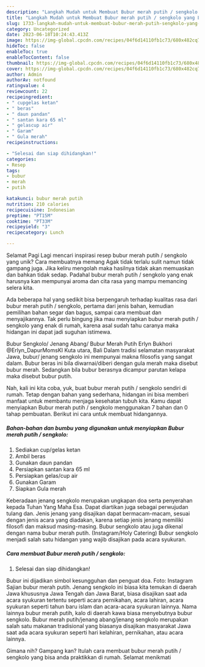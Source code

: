```yaml
---
description: "Langkah Mudah untuk Membuat Bubur merah putih / sengkolo yang Lezat Sekali, Lezat"
title: "Langkah Mudah untuk Membuat Bubur merah putih / sengkolo yang Lezat Sekali, Lezat"
slug: 1733-langkah-mudah-untuk-membuat-bubur-merah-putih-sengkolo-yang-lezat-sekali-lezat
category: Uncategorized
date: 2023-06-18T10:24:43.413Z
image: https://img-global.cpcdn.com/recipes/04f6d14110fb1c73/680x482cq70/bubur-merah-putih-sengkolo-foto-resep-utama.jpg
hideToc: false
enableToc: true
enableTocContent: false
thumbnail: https://img-global.cpcdn.com/recipes/04f6d14110fb1c73/680x482cq70/bubur-merah-putih-sengkolo-foto-resep-utama.jpg
cover: https://img-global.cpcdn.com/recipes/04f6d14110fb1c73/680x482cq70/bubur-merah-putih-sengkolo-foto-resep-utama.jpg
author: Admin
authorAv: notfound
ratingvalue: 4
reviewcount: 22
recipeingredient:
- " cupgelas ketan"
- " beras"
- " daun pandan"
- " santan kara 65 ml"
- " gelascup air"
- " Garam"
- " Gula merah"
recipeinstructions:

- "Selesai dan siap dihidangkan!"
categories:
- Resep
tags:
- bubur
- merah
- putih

katakunci: bubur merah putih 
nutrition: 210 calories
recipecuisine: Indonesian
preptime: "PT15M"
cooktime: "PT33M"
recipeyield: "3"
recipecategory: Lunch

---
```



Selamat Pagi Lagi mencari inspirasi resep bubur merah putih / sengkolo yang unik? Cara membuatnya memang Agak tidak terlalu sulit namun tidak gampang juga. Jika keliru mengolah maka hasilnya tidak akan memuaskan dan bahkan tidak sedap. Padahal bubur merah putih / sengkolo yang enak harusnya kan mempunyai aroma dan cita rasa yang mampu memancing selera kita.


Ada beberapa hal yang sedikit bisa berpengaruh terhadap kualitas rasa dari bubur merah putih / sengkolo, pertama dari jenis bahan, kemudian pemilihan bahan segar dan bagus, sampai cara membuat dan menyajikannya. Tak perlu bingung jika mau menyiapkan bubur merah putih / sengkolo yang enak di rumah, karena asal sudah tahu caranya maka hidangan ini dapat jadi suguhan istimewa.

Bubur Sengkolo/ Jenang Abang/ Bubur Merah Putih Erlyn Bukhori @Erlyn_DapurMomsKI Kuta utara, Bali Dalam tradisi selamatan masyarakat Jawa, bubur/ jenang sengkolo ini mempunyai makna filosofis yang sangat dalam. Bubur beras ini bila diwarnai/diberi dengan gula merah maka disebut bubur merah. Sedangkan bila bubur berasnya dicampur parutan kelapa maka disebut bubur putih.


Nah, kali ini kita coba, yuk, buat bubur merah putih / sengkolo sendiri di rumah. Tetap dengan bahan yang sederhana, hidangan ini bisa memberi manfaat untuk membantu menjaga kesehatan tubuh kita. Kamu dapat menyiapkan Bubur merah putih / sengkolo menggunakan 7 bahan dan 0 tahap pembuatan. Berikut ini cara untuk membuat hidangannya.

<!--inarticleads1-->

##### Bahan-bahan dan bumbu yang digunakan untuk menyiapkan Bubur merah putih / sengkolo:

1. Sediakan  cup/gelas ketan
1. Ambil  beras
1. Gunakan  daun pandan
1. Persiapkan  santan kara 65 ml
1. Persiapkan  gelas/cup air
1. Gunakan  Garam
1. Siapkan  Gula merah


Keberadaan jenang sengkolo merupakan ungkapan doa serta penyerahan kepada Tuhan Yang Maha Esa. Dapat diartikan juga sebagai perwujudan tulang dan. Jenis jenang yang disajikan dapat bermacam-macam, sesuai dengan jenis acara yang diadakan, karena setiap jenis jenang memiliki filosofi dan maksud masing-masing. Bubur sengkolo atau juga dikenal dengan nama bubur merah putih. (Instagram/Holy Catering) Bubur sengkolo menjadi salah satu hidangan yang wajib disajikan pada acara syukuran. 

<!--inarticleads2-->

##### Cara membuat Bubur merah putih / sengkolo:


1. Selesai dan siap dihidangkan!

Bubur ini dijadikan simbol kesungguhan dan penguat doa. Foto: Instagram Sajian bubur merah putih. Jenang sengkolo ini biasa kita temukan di daerah Jawa khususnya Jawa Tengah dan Jawa Barat, biasa disajikan saat ada acara syukuran tertentu seperti acara pernikahan, acara lahiran, acara syukuran seperti tahun baru islam dan acara-acara syukuran lainnya. Nama lainnya bubur merah putih, kalo di daerah kawa biasa menyebutnya bubur sengkolo. Bubur merah putih/jenang abang/jenang sengkolo merupakan salah satu makanan tradisional yang biasanya disajikan masyarakat Jawa saat ada acara syukuran seperti hari kelahiran, pernikahan, atau acara lainnya. 

Gimana nih? Gampang kan? Itulah cara membuat bubur merah putih / sengkolo yang bisa anda praktikkan di rumah. Selamat menikmati
